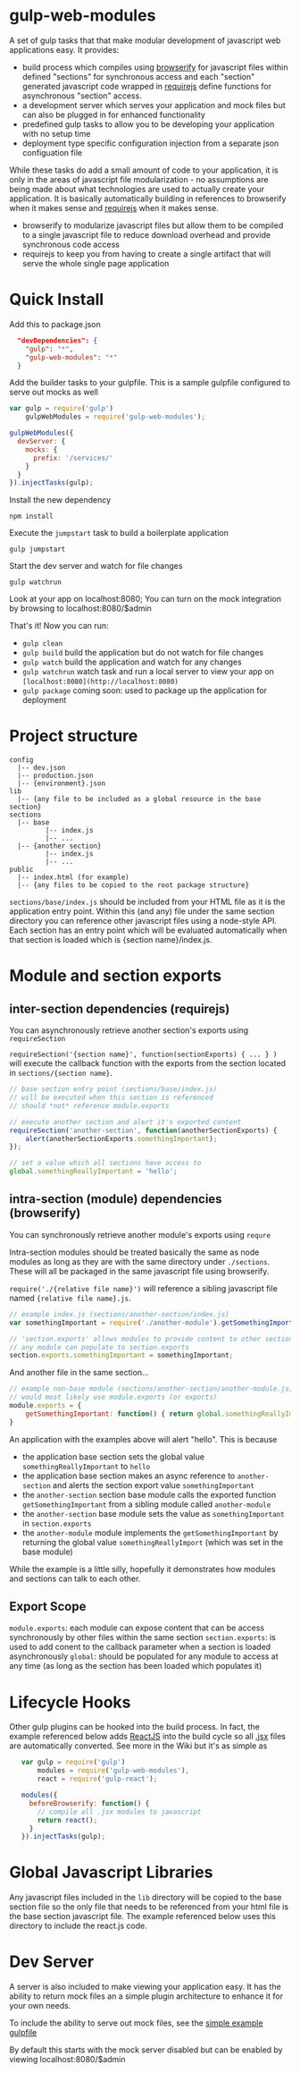 gulp-web-modules
================

A set of gulp tasks that that make modular development of javascript web applications easy.  It provides:
* build process which compiles using [browserify](http://browserify.org/) for javascript files within defined "sections" for synchronous access and each "section" generated javascript code wrapped in [requirejs](http://requirejs.org/) define functions for asynchronous "section" access.
* a development server which serves your application and mock files but can also be plugged in for enhanced functionality
* predefined gulp tasks to allow you to be developing your application with no setup time
* deployment type specific configuration injection from a separate json configuation file

While these tasks do add a small amount of code to your application, it is only in the areas of javascript file modularization - no assumptions are being made about what technologies are used to actually create your application.  It is basically automatically building in references to browserify when it makes sense and [requirejs](http://requirejs.org/) when it makes sense.
* browserify to modularize javascript files but allow them to be compiled to a single javascript file to reduce download overhead and provide synchronous code access
* requirejs to keep you from having to create a single artifact that will serve the whole single page application


Quick Install
=================

Add this to package.json
```json
  "devDependencies": {
    "gulp": "*",
    "gulp-web-modules": "*"
  }
```

Add the builder tasks to your gulpfile.  This is a sample gulpfile configured to serve out mocks as well
```javascript
var gulp = require('gulp')
    gulpWebModules = require('gulp-web-modules');

gulpWebModules({
  devServer: {
    mocks: {
      prefix: '/services/'
    }
  }
}).injectTasks(gulp);
```

Install the new dependency
```
npm install
```

Execute the `jumpstart` task to build a boilerplate application
```
gulp jumpstart
```

Start the dev server and watch for file changes
```
gulp watchrun
```

Look at your app on localhost:8080;  You can turn on the mock integration by browsing to localhost:8080/$admin

That's it!  Now you can run:

* `gulp clean`
* `gulp build` build the application but do not watch for file changes
* `gulp watch` build the application and watch for any changes
* `gulp watchrun` watch task and run a local server to view your app on `[localhost:8080](http://localhost:8080)`
* `gulp package` coming soon: used to package up the application for deployment


Project structure
==================
```
config
  |-- dev.json
  |-- production.json
  |-- {environment}.json
lib
  |-- {any file to be included as a global resource in the base section}
sections
  |-- base
         |-- index.js
         |-- ...
  |-- {another section}
         |-- index.js
         |-- ...
public
  |-- index.html (for example)
  |-- {any files to be copied to the root package structure}
```
`sections/base/index.js` should be included from your HTML file as it is the application entry point.  Within this (and any) file under the same section directory you can reference other javascript files using a node-style API.  Each section has an entry point which will be evaluated automatically when that section is loaded which is {section name}/index.js.


Module and section exports
===============

inter-section dependencies (requirejs)
--------------
You can asynchronously retrieve another section's exports using `requireSection`

`requireSection('{section name}', function(sectionExports) { ... } )` will execute the callback function with the exports from the section located in `sections/{section name}`.
```javascript
// base section entry point (sections/base/index.js)
// will be executed when this section is referenced
// should *not* reference module.exports

// execute another section and alert it's exported content
requireSection('another-section', function(anotherSectionExports) {
    alert(anotherSectionExports.somethingImportant);
});

// set a value which all sections have access to
global.somethingReallyImportant = 'hello';
```

intra-section (module) dependencies (browserify)
-------------
You can synchronously retrieve another module's exports using `requre`

Intra-section modules should be treated basically the same as node modules as long as they are with the same directory under `./sections`.  These will all be packaged in the same javascript file using browserify.

`require('./{relative file name}')` will reference a sibling javascript file named `{relative file name}.js`.
```javascript
// example index.js (sections/another-section/index.js)
var somethingImportant = require('./another-module').getSomethingImportant();

// 'section.exports' allows modules to provide content to other sections
// any module can populate to section.exports
section.exports.somethingImportant = somethingImportant;
```
And another file in the same section...
```javascript
// example non-base module (sections/another-section/another-module.js)
// would most likely use module.exports (or exports)
module.exports = {
    getSomethingImportant: function() { return global.somethingReallyImportant; }
}

```
An application with the examples above will alert "hello".  This is because
* the application base section sets the global value `somethingReallyImportant` to `hello`
* the application base section makes an async reference to `another-section` and alerts the section export value `somethingImportant`
* the `another-section` section base module calls the exported function `getSomethingImportant` from a sibling module called `another-module`
* the `another-section` base module sets the value as `somethingImportant` in `section.exports`
* the `another-module` module implements the `getSomethingImportant` by returning the global value `somethingReallyImport` (which was set in the base module)

While the example is a little silly, hopefully it demonstrates how modules and sections can talk to each other.

Export Scope
------------
```module.exports```: each module can expose content that can be access synchronously by other files within the same section
```section.exports```: is used to add conent to the callback parameter when a section is loaded asynchronously
```global```: should be populated for any module to access at any time (as long as the section has been loaded which populates it)

Lifecycle Hooks
===============
Other gulp plugins can be hooked into the build process.  In fact, the example referenced below adds [ReactJS](http://facebook.github.io/react/) into the build cycle so all [.jsx](http://facebook.github.io/react/docs/jsx-in-depth.html) files are automatically converted.  See more in the Wiki but it's as simple as
```javascript
   var gulp = require('gulp')
       modules = require('gulp-web-modules'),
       react = require('gulp-react');

   modules({
     beforeBrowserify: function() {
       // compile all .jsx modules to javascript
       return react();
     }
   }).injectTasks(gulp);

```

Global Javascript Libraries
==============
Any javascript files included in the `lib` directory will be copied to the base section file so the only file that needs to be referenced from your html file is the base section javascript file.  The example referenced below uses this directory to include the react.js code.

Dev Server
===============
A server is also included to make viewing your application easy.  It has the ability to return mock files an a simple plugin architecture to
enhance it for your own needs.

To include the ability to serve out mock files, see the [simple example gulpfile](https://github.com/jhudson8/gulp-web-modules/blob/master/example/gulpfile.js#L12)

By default this starts with the mock server disabled but can be enabled by viewing localhost:8080/$admin
